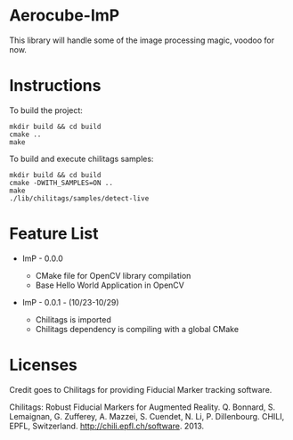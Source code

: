 # Aerocube-ImP
This library will handle some of the image processing magic, voodoo for now.


# Instructions


To build the project:
```
mkdir build && cd build
cmake ..
make
```

To build and execute chilitags samples: 

```
mkdir build && cd build
cmake -DWITH_SAMPLES=ON ..
make
./lib/chilitags/samples/detect-live

```



# Feature List
  * ImP - 0.0.0
    * CMake file for OpenCV library compilation
    * Base Hello World Application in OpenCV

  * ImP - 0.0.1 - (10/23-10/29)
    * Chilitags is imported
    * Chilitags dependency is compiling with a global CMake


# Licenses
Credit goes to Chilitags for providing Fiducial Marker tracking software.

Chilitags: Robust Fiducial Markers for Augmented Reality. Q. Bonnard, S. Lemaignan, G. Zufferey, A. Mazzei, S. Cuendet, N. Li, P. Dillenbourg. CHILI, EPFL, Switzerland. http://chili.epfl.ch/software. 2013.

